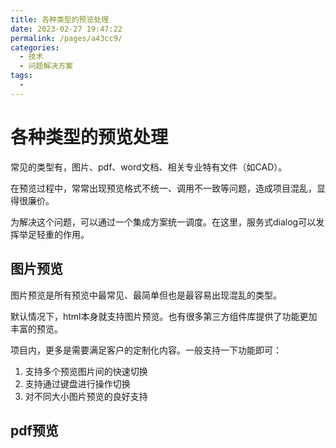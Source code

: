 ```yaml
---
title: 各种类型的预览处理
date: 2023-02-27 19:47:22
permalink: /pages/a43cc9/
categories:
  - 技术
  - 问题解决方案
tags:
  - 
---
```


# 各种类型的预览处理

常见的类型有，图片、pdf、word文档、相关专业特有文件（如CAD）。

在预览过程中，常常出现预览格式不统一、调用不一致等问题，造成项目混乱，显得很廉价。

为解决这个问题，可以通过一个集成方案统一调度。在这里，服务式dialog可以发挥举足轻重的作用。

## 图片预览

图片预览是所有预览中最常见、最简单但也是最容易出现混乱的类型。

默认情况下，html本身就支持图片预览。也有很多第三方组件库提供了功能更加丰富的预览。

项目内，更多是需要满足客户的定制化内容。一般支持一下功能即可：

1. 支持多个预览图片间的快速切换
2. 支持通过键盘进行操作切换
3. 对不同大小图片预览的良好支持

## pdf预览
